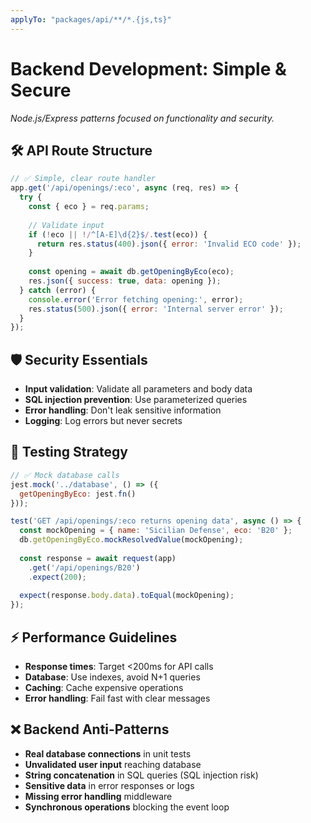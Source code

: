 ```yaml
---
applyTo: "packages/api/**/*.{js,ts}"
---
```


# Backend Development: Simple & Secure

*Node.js/Express patterns focused on functionality and security.*

## 🛠️ API Route Structure
```javascript
// ✅ Simple, clear route handler
app.get('/api/openings/:eco', async (req, res) => {
  try {
    const { eco } = req.params;
    
    // Validate input
    if (!eco || !/^[A-E]\d{2}$/.test(eco)) {
      return res.status(400).json({ error: 'Invalid ECO code' });
    }
    
    const opening = await db.getOpeningByEco(eco);
    res.json({ success: true, data: opening });
  } catch (error) {
    console.error('Error fetching opening:', error);
    res.status(500).json({ error: 'Internal server error' });
  }
});
```

## 🛡️ Security Essentials
- **Input validation**: Validate all parameters and body data
- **SQL injection prevention**: Use parameterized queries
- **Error handling**: Don't leak sensitive information
- **Logging**: Log errors but never secrets

## 🧪 Testing Strategy
```javascript
// ✅ Mock database calls
jest.mock('../database', () => ({
  getOpeningByEco: jest.fn()
}));

test('GET /api/openings/:eco returns opening data', async () => {
  const mockOpening = { name: 'Sicilian Defense', eco: 'B20' };
  db.getOpeningByEco.mockResolvedValue(mockOpening);
  
  const response = await request(app)
    .get('/api/openings/B20')
    .expect(200);
    
  expect(response.body.data).toEqual(mockOpening);
});
```

## ⚡ Performance Guidelines
- **Response times**: Target <200ms for API calls
- **Database**: Use indexes, avoid N+1 queries
- **Caching**: Cache expensive operations
- **Error handling**: Fail fast with clear messages

## ❌ Backend Anti-Patterns
- **Real database connections** in unit tests
- **Unvalidated user input** reaching database
- **String concatenation** in SQL queries (SQL injection risk)
- **Sensitive data** in error responses or logs
- **Missing error handling** middleware
- **Synchronous operations** blocking the event loop
